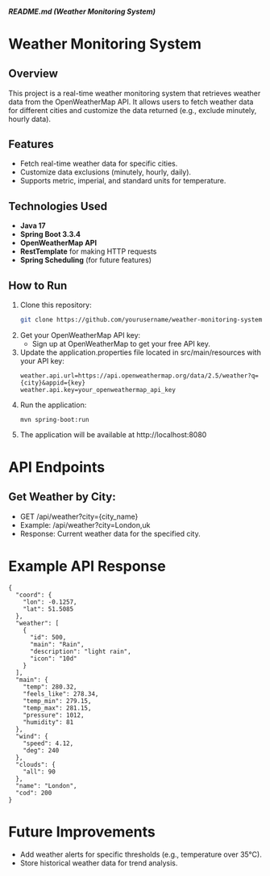 ##### **README.md (Weather Monitoring System)**

# Weather Monitoring System

## Overview
This project is a real-time weather monitoring system that retrieves weather data from the OpenWeatherMap API. It allows users to fetch weather data for different cities and customize the data returned (e.g., exclude minutely, hourly data).

## Features
- Fetch real-time weather data for specific cities.
- Customize data exclusions (minutely, hourly, daily).
- Supports metric, imperial, and standard units for temperature.

## Technologies Used
- **Java 17**
- **Spring Boot 3.3.4**
- **OpenWeatherMap API**
- **RestTemplate** for making HTTP requests
- **Spring Scheduling** (for future features)

## How to Run

1. Clone this repository:
   ```bash
   git clone https://github.com/yourusername/weather-monitoring-system.git
   ```
2. Get your OpenWeatherMap API key:
   - Sign up at OpenWeatherMap to get your free API key.
3. Update the application.properties file located in src/main/resources with your API key:
   ```
   weather.api.url=https://api.openweathermap.org/data/2.5/weather?q={city}&appid={key}
   weather.api.key=your_openweathermap_api_key
   ```
4. Run the application:
   ```
   mvn spring-boot:run
   ```
5. The application will be available at http://localhost:8080

# API Endpoints
## Get Weather by City:
- GET /api/weather?city={city_name}
- Example: /api/weather?city=London,uk
- Response: Current weather data for the specified city.

# Example API Response
```
{
  "coord": {
    "lon": -0.1257,
    "lat": 51.5085
  },
  "weather": [
    {
      "id": 500,
      "main": "Rain",
      "description": "light rain",
      "icon": "10d"
    }
  ],
  "main": {
    "temp": 280.32,
    "feels_like": 278.34,
    "temp_min": 279.15,
    "temp_max": 281.15,
    "pressure": 1012,
    "humidity": 81
  },
  "wind": {
    "speed": 4.12,
    "deg": 240
  },
  "clouds": {
    "all": 90
  },
  "name": "London",
  "cod": 200
}
```

# Future Improvements
- Add weather alerts for specific thresholds (e.g., temperature over 35°C).
- Store historical weather data for trend analysis.
